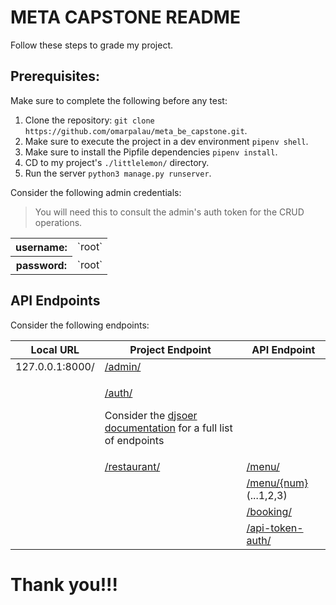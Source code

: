 # META CAPSTONE README

Follow these steps to grade my project.

## Prerequisites:

Make sure to complete the following before any test:

1. Clone the repository: `git clone https://github.com/omarpalau/meta_be_capstone.git`.
3. Make sure to execute the project in a dev environment `pipenv shell`.
4. Make sure to install the Pipfile dependencies `pipenv install`.
5. CD to my project's `./littlelemon/` directory.
6. Run the server `python3 manage.py runserver`.

Consider the following admin credentials:

> You will need this to consult the admin's auth token for the CRUD operations.

<table>
  
  <tr>
    <th>
      username:  
    </th>
    <td>
      `root`
    </td>
  </tr>

  <tr>
    <th>
      password:  
    </th>
    <td>
      `root`
    </td>
  </tr>
  
</table>

## API Endpoints

Consider the following endpoints:

|Local URL|Project Endpoint|API Endpoint|
|-|-|-|
|127.0.0.1:8000/|[/admin/](http://127.0.0.1:8000/admin/)||
||<p>[/auth/](http://127.0.0.1:8000/auth/)</p><p>Consider the [djsoer documentation](https://djoser.readthedocs.io/en/latest/token_endpoints.html) for a full list of endpoints</p>||
||[/restaurant/](http://127.0.0.1:8000/restaurant/)|[/menu/](http://127.0.0.1:8000/restaurant/menu/)|
|||[/menu/{num}](http://127.0.0.1:8000/restaurant/menu/1) (...1,2,3)|
|||[/booking/](http://127.0.0.1:8000/restaurant/booking/)|
|||[/api-token-auth/](http://127.0.0.1:8000/restaurant/api-token-auth/)|


# Thank you!!!
